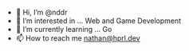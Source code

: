 - 👋 Hi, I’m @nddr
- 👀 I’m interested in ... Web and Game Development
- 🌱 I’m currently learning ... Go
- 📫 How to reach me nathan@hprl.dev

<!---
nddr/nddr is a ✨ special ✨ repository because its `README.md` (this file) appears on your GitHub profile.
You can click the Preview link to take a look at your changes.
--->
